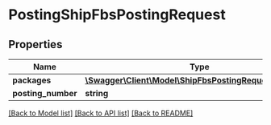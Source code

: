 # PostingShipFbsPostingRequest

## Properties
Name | Type | Description | Notes
------------ | ------------- | ------------- | -------------
**packages** | [**\Swagger\Client\Model\ShipFbsPostingRequestPackage[]**](ShipFbsPostingRequestPackage.md) |  | [optional] 
**posting_number** | **string** |  | [optional] 

[[Back to Model list]](../README.md#documentation-for-models) [[Back to API list]](../README.md#documentation-for-api-endpoints) [[Back to README]](../README.md)


